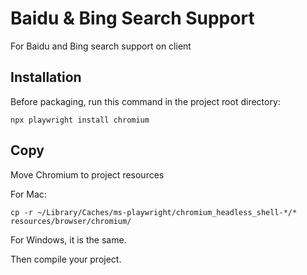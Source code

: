 # Baidu & Bing Search Support

For Baidu and Bing search support on client

## Installation

Before packaging, run this command in the project root directory:

```
npx playwright install chromium
```

## Copy

Move Chromium to project resources

For Mac:

```
cp -r ~/Library/Caches/ms-playwright/chromium_headless_shell-*/* resources/browser/chromium/
```

For Windows, it is the same.

Then compile your project.